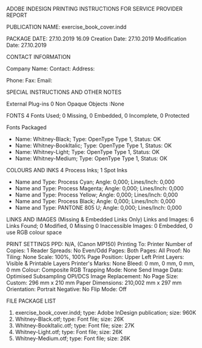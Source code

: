 ADOBE INDESIGN PRINTING INSTRUCTIONS FOR SERVICE PROVIDER REPORT

PUBLICATION NAME: exercise_book_cover.indd

PACKAGE DATE: 27.10.2019 16.09
Creation Date: 27.10.2019
Modification Date: 27.10.2019

CONTACT INFORMATION

Company Name: 
Contact: 
Address: 





Phone: 
Fax: 
Email: 

SPECIAL INSTRUCTIONS AND OTHER NOTES






External Plug-ins 0
Non Opaque Objects :None

FONTS
4 Fonts Used; 0 Missing, 0 Embedded, 0 Incomplete, 0 Protected

Fonts Packaged
- Name: Whitney-Black; Type: OpenType Type 1, Status: OK
- Name: Whitney-BookItalic; Type: OpenType Type 1, Status: OK
- Name: Whitney-Light; Type: OpenType Type 1, Status: OK
- Name: Whitney-Medium; Type: OpenType Type 1, Status: OK


COLOURS AND INKS
4 Process Inks; 1 Spot Inks

- Name and Type: Process Cyan; Angle: 0,000; Lines/Inch: 0,000
- Name and Type: Process Magenta; Angle: 0,000; Lines/Inch: 0,000
- Name and Type: Process Yellow; Angle: 0,000; Lines/Inch: 0,000
- Name and Type: Process Black; Angle: 0,000; Lines/Inch: 0,000
- Name and Type: PANTONE 805 U; Angle: 0,000; Lines/Inch: 0,000


LINKS AND IMAGES
(Missing & Embedded Links Only)
Links and Images: 6 Links Found; 0 Modified, 0 Missing 0 Inaccessible
Images: 0 Embedded, 0 use RGB colour space


PRINT SETTINGS
PPD: N/A, (Canon MP150)
Printing To: Printer
Number of Copies: 1
Reader Spreads: No
Even/Odd Pages: Both
Pages: All
Proof: No
Tiling: None
Scale: 100%, 100%
Page Position: Upper Left
Print Layers: Visible & Printable Layers
Printer's Marks: None
Bleed: 0 mm, 0 mm, 0 mm, 0 mm
Colour: Composite RGB
Trapping Mode: None
Send Image Data: Optimised Subsampling
OPI/DCS Image Replacement: No
Page Size: Custom: 296 mm x 210 mm
Paper Dimensions: 210,002 mm x 297 mm
Orientation: Portrait
Negative: No
Flip Mode: Off


FILE PACKAGE LIST

1. exercise_book_cover.indd; type: Adobe InDesign publication; size: 960K
2. Whitney-Black.otf; type: Font file; size: 26K
3. Whitney-BookItalic.otf; type: Font file; size: 27K
4. Whitney-Light.otf; type: Font file; size: 26K
5. Whitney-Medium.otf; type: Font file; size: 26K
